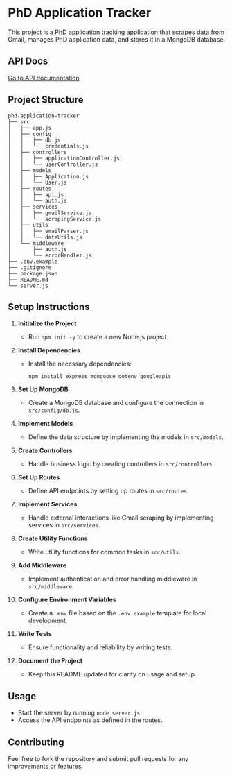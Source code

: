 # PhD Application Tracker

This project is a PhD application tracking application that scrapes data from Gmail, manages PhD application data, and stores it in a MongoDB database.

## API Docs

[Go to API documentation](./docs/API.md)

## Project Structure

```
phd-application-tracker
├── src
│   ├── app.js
│   ├── config
│   │   ├── db.js
│   │   └── credentials.js
│   ├── controllers
│   │   ├── applicationController.js
│   │   └── userController.js
│   ├── models
│   │   ├── Application.js
│   │   └── User.js
│   ├── routes
│   │   ├── api.js
│   │   └── auth.js
│   ├── services
│   │   ├── gmailService.js
│   │   └── scrapingService.js
│   ├── utils
│   │   ├── emailParser.js
│   │   └── dateUtils.js
│   └── middleware
│       ├── auth.js
│       └── errorHandler.js
├── .env.example
├── .gitignore
├── package.json
├── README.md
└── server.js
```

## Setup Instructions

1. **Initialize the Project**
   - Run `npm init -y` to create a new Node.js project.

2. **Install Dependencies**
   - Install the necessary dependencies:
     ```
     npm install express mongoose dotenv googleapis
     ```

3. **Set Up MongoDB**
   - Create a MongoDB database and configure the connection in `src/config/db.js`.

4. **Implement Models**
   - Define the data structure by implementing the models in `src/models`.

5. **Create Controllers**
   - Handle business logic by creating controllers in `src/controllers`.

6. **Set Up Routes**
   - Define API endpoints by setting up routes in `src/routes`.

7. **Implement Services**
   - Handle external interactions like Gmail scraping by implementing services in `src/services`.

8. **Create Utility Functions**
   - Write utility functions for common tasks in `src/utils`.

9. **Add Middleware**
   - Implement authentication and error handling middleware in `src/middleware`.

10. **Configure Environment Variables**
    - Create a `.env` file based on the `.env.example` template for local development.

11. **Write Tests**
    - Ensure functionality and reliability by writing tests.

12. **Document the Project**
    - Keep this README updated for clarity on usage and setup.

## Usage

- Start the server by running `node server.js`.
- Access the API endpoints as defined in the routes.

## Contributing

Feel free to fork the repository and submit pull requests for any improvements or features.
